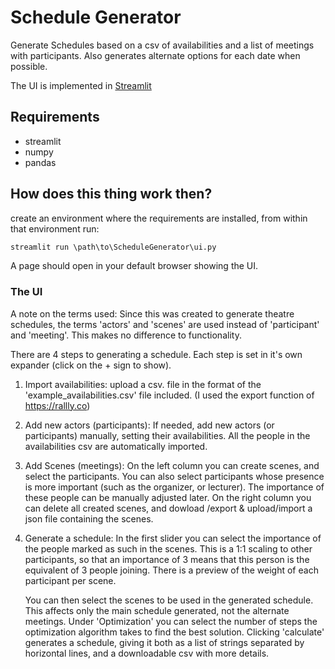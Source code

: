 # Schedule Generator
 Generate Schedules based on a csv of availabilities and a list of meetings with participants. Also generates alternate options for each date when possible. 

The UI is implemented in [Streamlit](https://streamlit.io)

## Requirements

- streamlit
- numpy
- pandas

## How does this thing work then?

create an environment where the requirements are installed, from within that environment run:

```python
streamlit run \path\to\ScheduleGenerator\ui.py
```

A page should open in your default browser showing the UI.

### The UI

A note on the terms used: Since this was created to generate theatre schedules, the terms 'actors' and 'scenes' are used instead of 'participant' and 'meeting'. This makes no difference to functionality.

There are 4 steps to generating a schedule. Each step is set in it's own expander (click on the + sign to show).

1. Import availabilities: 
   upload a csv. file in the format of the 'example_availabilities.csv' file included. (I used the export function of https://rallly.co)

2. Add new actors (participants):
   If needed, add new actors (or participants) manually, setting their availabilities. All the people in the availabilities csv are automatically imported.

3. Add Scenes (meetings):
   On the left column you can create scenes, and select the participants. You can also select participants whose presence is more important (such as the organizer, or lecturer). The importance of these people can be manually adjusted later. 
   On the right column you can delete all created scenes, and dowload /export & upload/import a json file containing the scenes.

4. Generate a schedule:
   In the first slider you can select the importance of the people marked as such in the scenes. This is a 1:1 scaling to other participants, so that an importance of 3 means that this person is the equivalent of 3 people joining. There is a preview of the weight of each participant per scene. 

   You can then select the scenes to be used in the generated schedule. This affects only the main schedule generated, not the alternate meetings. 
   Under 'Optimization' you can select the number of steps the optimization algorithm takes to find the best solution. 
   Clicking 'calculate' generates a schedule, giving it both as a list of strings separated by horizontal lines, and a downloadable csv with more details. 
   
